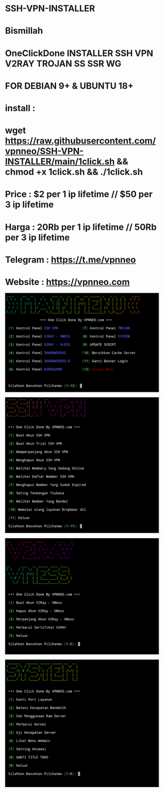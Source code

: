 # SSH-VPN-INSTALLER
Bismillah
=
OneClickDone INSTALLER SSH VPN V2RAY TROJAN SS SSR WG
=
FOR DEBIAN 9+ & UBUNTU 18+
=
install : 
=
wget https://raw.githubusercontent.com/vpnneo/SSH-VPN-INSTALLER/main/1click.sh && chmod +x 1click.sh && ./1click.sh
=

Price : $2 per 1 ip lifetime // $50 per 3 ip lifetime
=
Harga : 20Rb per 1 ip lifetime // 50Rb per 3 ip lifetime
=


Telegram : https://t.me/vpnneo
=
Website : https://vpnneo.com
=

![alt text](https://github.com/vpnneo/SSH-VPN-INSTALLER/blob/main/1.png?raw=true)


![alt text](https://github.com/vpnneo/SSH-VPN-INSTALLER/blob/main/2.png?raw=true)


![alt text](https://github.com/vpnneo/SSH-VPN-INSTALLER/blob/main/3.png?raw=true)


![alt text](https://github.com/vpnneo/SSH-VPN-INSTALLER/blob/main/4.png?raw=true)
